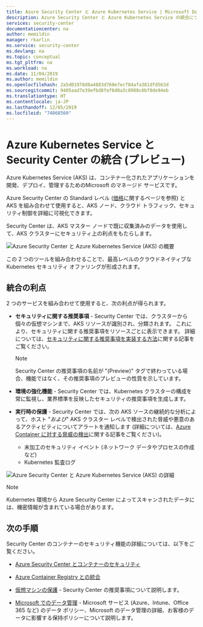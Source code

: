 ```yaml
---
title: Azure Security Center と Azure Kubernetes Service | Microsoft Docs
description: Azure Security Center と Azure Kubernetes Service の統合について説明します。
services: security-center
documentationcenter: na
author: memildin
manager: rkarlin
ms.service: security-center
ms.devlang: na
ms.topic: conceptual
ms.tgt_pltfrm: na
ms.workload: na
ms.date: 11/04/2019
ms.author: memildin
ms.openlocfilehash: 2a5d01978d8a4883d760e7ecf84afa381dfd563d
ms.sourcegitcommit: 9405aad7e39efbd8fef6d0a3c8988c6bf8de94eb
ms.translationtype: HT
ms.contentlocale: ja-JP
ms.lasthandoff: 12/05/2019
ms.locfileid: "74868560"
---
```

# <a name="azure-kubernetes-services-integration-with-security-center-preview"></a>Azure Kubernetes Service と Security Center の統合 (プレビュー)
Azure Kubernetes Service (AKS) は、コンテナー化されたアプリケーションを開発、デプロイ、管理するためのMicrosoft のマネージド サービスです。 

Azure Security Center の Standard レベル ([価格](security-center-pricing.md)に関するページを参照) と AKS を組み合わせて使用すると、AKS ノード、クラウド トラフィック、セキュリティ制御を詳細に可視化できます。

Security Center は、AKS マスター ノードで既に収集済みのデータを使用して、AKS クラスターにセキュリティ上の利点をもたらします。 

![Azure Security Center と Azure Kubernetes Service (AKS) の概要](./media/azure-kubernetes-service-integration/aks-asc-integration-overview.png)

この 2 つのツールを組み合わせることで、最高レベルのクラウドネイティブな Kubernetes セキュリティ オファリングが形成されます。 

## <a name="benefits-of-integration"></a>統合の利点

2 つのサービスを組み合わせて使用すると、次の利点が得られます。

* **セキュリティに関する推奨事項** - Security Center では、クラスターから個々の仮想マシンまで、AKS リソースが識別され、分類されます。 これにより、セキュリティに関する推奨事項をリソースごとに表示できます。 詳細については、[セキュリティに関する推奨事項を実装する方法](security-center-recommendations.md)に関する記事をご覧ください。 

    > [!NOTE]
    > Security Center の推奨事項の名前が "(Preview)" タグで終わっている場合、機能ではなく、その推奨事項のプレビューの性質を示しています。

* **環境の強化機能** - Security Center では、Kubernetes クラスターの構成を常に監視し、業界標準を反映したセキュリティの推奨事項を生成します。

* **実行時の保護** - Security Center では、次の AKS ソースの継続的な分析によって、ホスト "*および*" AKS クラスター レベルで検出された脅威や悪意のあるアクティビティについてアラートを通知します (詳細については、[Azure Container に対する脅威の検出](https://docs.microsoft.com/azure/security-center/security-center-alerts-compute#azure-containers-)に関する記事をご覧ください)。
    * 未加工のセキュリティ イベント (ネットワーク データやプロセスの作成など)
    * Kubernetes 監査ログ

![Azure Security Center と Azure Kubernetes Service (AKS) の詳細](./media/azure-kubernetes-service-integration/aks-asc-integration-detailed.png)

> [!NOTE]
> Kubernetes 環境から Azure Security Center によってスキャンされたデータには、機密情報が含まれている場合があります。

## <a name="next-steps"></a>次の手順

Security Center のコンテナーのセキュリティ機能の詳細については、以下をご覧ください。

* [Azure Security Center とコンテナーのセキュリティ](container-security.md)

* [Azure Container Registry との統合](azure-container-registry-integration.md)

* [仮想マシンの保護](security-center-virtual-machine-protection.md) - Security Center の推奨事項について説明します。

* [Microsoft でのデータ管理](https://www.microsoft.com/trust-center/privacy/data-management) - Microsoft サービス (Azure、Intune、Office 365 など) のデータ ポリシー、Microsoft のデータ管理の詳細、お客様のデータに影響する保持ポリシーについて説明します。